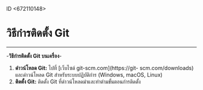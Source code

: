 ID <672110148>
# วิธีกํารติดตั้ง Git
---
-**วิธีกํารติดตั้ง Git บนเครื่อง**-
1. **ดําวน์โหลด Git:** ไปที่ [เว็บไซต์ git-scm.com](https://git-
scm.com/downloads) และดําวน์โหลด Git สําหรับระบบปฏิบัติกําร (Windows,
macOS, Linux)
2. **ติดตั้ง Git:** ติดตั้ง Git ที่ดําวน์โหลดมําและทําตํามขั้นตอนกํารติดตั้ง